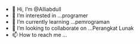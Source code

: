 - 👋 Hi, I’m @Alliabdull
- 👀 I’m interested in ...programer
- 🌱 I’m currently learning ...pemrograman
- 💞️ I’m looking to collaborate on ...Perangkat Lunak
- 📫 How to reach me ...

<!---
Alliabdul spesial repository!
Don'Forget To Be Happy:)
